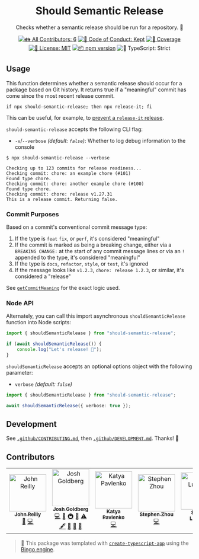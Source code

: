 <h1 align="center">Should Semantic Release</h1>

<p align="center">
	Checks whether a semantic release should be run for a repository.
	💂
</p>

<p align="center">
	<!-- prettier-ignore-start -->
	<!-- ALL-CONTRIBUTORS-BADGE:START - Do not remove or modify this section -->
	<a href="#contributors" target="_blank"><img alt="👪 All Contributors: 6" src="https://img.shields.io/badge/%F0%9F%91%AA_all_contributors-6-21bb42.svg" /></a>
<!-- ALL-CONTRIBUTORS-BADGE:END -->
	<!-- prettier-ignore-end -->
	<a href="https://github.com/JoshuaKGoldberg/should-semantic-release/blob/main/.github/CODE_OF_CONDUCT.md" target="_blank"><img alt="🤝 Code of Conduct: Kept" src="https://img.shields.io/badge/%F0%9F%A4%9D_code_of_conduct-kept-21bb42" /></a>
	<a href="https://codecov.io/gh/JoshuaKGoldberg/should-semantic-release" target="_blank"><img alt="🧪 Coverage" src="https://img.shields.io/codecov/c/github/JoshuaKGoldberg/should-semantic-release?label=%F0%9F%A7%AA%20coverage" /></a>
	<a href="https://github.com/JoshuaKGoldberg/should-semantic-release/blob/main/LICENSE.md" target="_blank"><img alt="📝 License: MIT" src="https://img.shields.io/badge/%F0%9F%93%9D_license-MIT-21bb42.svg" /></a>
	<a href="http://npmjs.com/package/should-semantic-release" target="_blank"><img alt="📦 npm version" src="https://img.shields.io/npm/v/should-semantic-release?color=21bb42&label=%F0%9F%93%A6%20npm" /></a>
	<img alt="💪 TypeScript: Strict" src="https://img.shields.io/badge/%F0%9F%92%AA_typescript-strict-21bb42.svg" />
</p>

## Usage

This function determines whether a semantic release should occur for a package based on Git history.
It returns true if a "meaningful" commit has come since the most recent release commit.

```shell
if npx should-semantic-release; then npx release-it; fi
```

This can be useful, for example, to [prevent a `release-it` release](https://github.com/release-it/release-it/issues/969).

`should-semantic-release` accepts the following CLI flag:

- `-v`/`--verbose` _(default: `false`)_: Whether to log debug information to the console

```plaintext
$ npx should-semantic-release --verbose

Checking up to 123 commits for release readiness...
Checking commit: chore: an example chore (#101)
Found type chore.
Checking commit: chore: another example chore (#100)
Found type chore.
Checking commit: chore: release v1.27.31
This is a release commit. Returning false.
```

### Commit Purposes

Based on a commit's conventional commit message type:

1. If the type is `feat` `fix`, or `perf`, it's considered "meaningful"
1. If the commit is marked as being a breaking change, either via a `BREAKING CHANGE:` at the start of any commit message lines or via an `!` appended to the type, it's considered "meaningful"
1. If the type is `docs`, `refactor`, `style`, or `test`, it's ignored
1. If the message looks like `v1.2.3`, `chore: release 1.2.3`, or similar, it's considered a "release"

See [`getCommitMeaning`](./src/getCommitMeaning.ts) for the exact logic used.

### Node API

Alternately, you can call this import asynchronous `shouldSemanticRelease` function into Node scripts:

```ts
import { shouldSemanticRelease } from "should-semantic-release";

if (await shouldSemanticRelease()) {
	console.log("Let's release! 🚀");
}
```

`shouldSemanticRelease` accepts an optional options object with the following parameter:

- `verbose` _(default: `false`)_

```ts
import { shouldSemanticRelease } from "should-semantic-release";

await shouldSemanticRelease({ verbose: true });
```

## Development

See [`.github/CONTRIBUTING.md`](./.github/CONTRIBUTING.md), then [`.github/DEVELOPMENT.md`](./.github/DEVELOPMENT.md).
Thanks! 💂

## Contributors

<!-- spellchecker: disable -->
<!-- ALL-CONTRIBUTORS-LIST:START - Do not remove or modify this section -->
<!-- prettier-ignore-start -->
<!-- markdownlint-disable -->
<table>
  <tbody>
    <tr>
      <td align="center"><a href="https://johnnyreilly.com/"><img src="https://avatars.githubusercontent.com/u/1010525?v=4?s=100" width="100px;" alt="John Reilly"/><br /><sub><b>John Reilly</b></sub></a><br /><a href="https://github.com/JoshuaKGoldberg/should-semantic-release/issues?q=author%3Ajohnnyreilly" title="Bug reports">🐛</a> <a href="https://github.com/JoshuaKGoldberg/should-semantic-release/commits?author=johnnyreilly" title="Code">💻</a></td>
      <td align="center"><a href="http://www.joshuakgoldberg.com"><img src="https://avatars.githubusercontent.com/u/3335181?v=4?s=100" width="100px;" alt="Josh Goldberg"/><br /><sub><b>Josh Goldberg</b></sub></a><br /><a href="https://github.com/JoshuaKGoldberg/should-semantic-release/commits?author=JoshuaKGoldberg" title="Code">💻</a> <a href="#maintenance-JoshuaKGoldberg" title="Maintenance">🚧</a> <a href="#infra-JoshuaKGoldberg" title="Infrastructure (Hosting, Build-Tools, etc)">🚇</a> <a href="#ideas-JoshuaKGoldberg" title="Ideas, Planning, & Feedback">🤔</a> <a href="https://github.com/JoshuaKGoldberg/should-semantic-release/commits?author=JoshuaKGoldberg" title="Tests">⚠️</a> <a href="#content-JoshuaKGoldberg" title="Content">🖋</a> <a href="https://github.com/JoshuaKGoldberg/should-semantic-release/commits?author=JoshuaKGoldberg" title="Documentation">📖</a> <a href="#projectManagement-JoshuaKGoldberg" title="Project Management">📆</a> <a href="#tool-JoshuaKGoldberg" title="Tools">🔧</a></td>
      <td align="center"><a href="https://medium.com/@cakeinpanic/latest"><img src="https://avatars.githubusercontent.com/u/588916?v=4?s=100" width="100px;" alt="Katya Pavlenko"/><br /><sub><b>Katya Pavlenko</b></sub></a><br /><a href="https://github.com/JoshuaKGoldberg/should-semantic-release/commits?author=cakeinpanic" title="Code">💻</a></td>
      <td align="center"><a href="https://hyoban.cc"><img src="https://avatars.githubusercontent.com/u/38493346?v=4?s=100" width="100px;" alt="Stephen Zhou"/><br /><sub><b>Stephen Zhou</b></sub></a><br /><a href="https://github.com/JoshuaKGoldberg/should-semantic-release/commits?author=hyoban" title="Code">💻</a></td>
      <td align="center"><a href="https://github.com/steveluscher"><img src="https://avatars.githubusercontent.com/u/13243?v=4?s=100" width="100px;" alt="Steven Luscher"/><br /><sub><b>Steven Luscher</b></sub></a><br /><a href="#ideas-steveluscher" title="Ideas, Planning, & Feedback">🤔</a></td>
      <td align="center"><a href="https://github.com/gvdp"><img src="https://avatars.githubusercontent.com/u/11733084?v=4?s=100" width="100px;" alt="gvdp"/><br /><sub><b>gvdp</b></sub></a><br /><a href="https://github.com/JoshuaKGoldberg/should-semantic-release/issues?q=author%3Agvdp" title="Bug reports">🐛</a></td>
    </tr>
  </tbody>
</table>

<!-- markdownlint-restore -->
<!-- prettier-ignore-end -->

<!-- ALL-CONTRIBUTORS-LIST:END -->
<!-- spellchecker: enable -->
<!-- markdownlint-restore -->
<!-- prettier-ignore-end -->

> 💝 This package was templated with [`create-typescript-app`](https://github.com/JoshuaKGoldberg/create-typescript-app) using the [Bingo engine](https://create.bingo).
